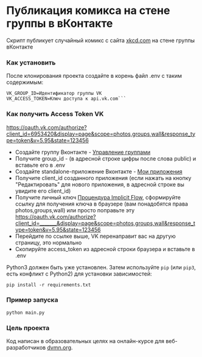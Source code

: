 # Публикация комикса на стене группы в вКонтакте

Скрипт публикует случайный комикс с сайта  [xkcd.com](https://xkcd.com/) на стене группы вКонтакте

### Как установить

После клонирования проекта создайте в корень файл .env с таким содержимым:

```
VK_GROUP_ID=Идентификатор группы VK
VK_ACCESS_TOKEN=Ключ доступа к api.vk.com```
```

### Как получить Access Token VK
https://oauth.vk.com/authorize?client_id=6953420&display=page&scope=photos,groups,wall&response_type=token&v=5.95&state=123456
* Создайте группу Вконтакте - [Управление группами](https://vk.com/groups?tab=admin)
* Получите group_id - (в адресной строке цифры после слова public) и вставьте его в .env
* Создайте standalone-приложение Вконтакте - [Мои приложения](https://vk.com/dev)
* Получите client_id созданного приложения (если нажать на кнопку "Редактировать" для нового приложения, в адресной строке вы увидите его client_id)
* Получите личный ключ [Процендура Implicit Flow](https://vk.com/dev/implicit_flow_user), сформируйте ссылку для получения ключа в браузере (вам понадобятся права photos,groups,wall) или просто поправьте эту https://oauth.vk.com/authorize?client_id=_______&display=page&scope=photos,groups,wall&response_type=token&v=5.95&state=123456
* Перейдите по ссылке выше, VK перенаправит вас на другую страницу, это нормально 
* Скопируйте access_token из адресной строки браузера и вставьте в .env 

Python3 должен быть уже установлен.
Затем используйте `pip` (или `pip3`, есть конфликт с Python2) для установки зависимостей:
```
pip install -r requirements.txt
```

### Пример запуска
```
python main.py
```


### Цель проекта

Код написан в образовательных целях на онлайн-курсе для веб-разработчиков [dvmn.org](https://dvmn.org/).
